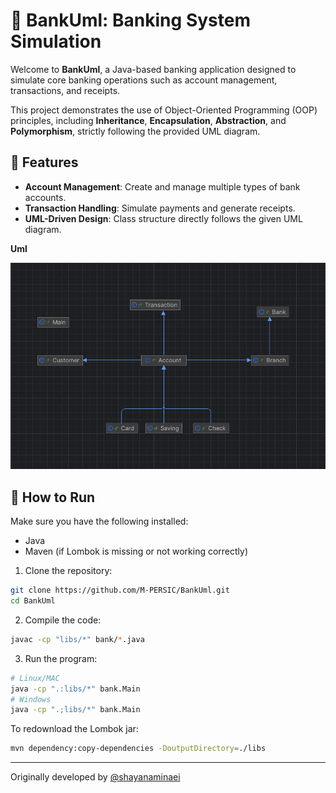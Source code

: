 # 🏦 BankUml: Banking System Simulation

Welcome to **BankUml**, a Java-based banking application designed to simulate core banking operations such as account management, transactions, and receipts.  

This project demonstrates the use of Object-Oriented Programming (OOP) principles, including **Inheritance**, **Encapsulation**, **Abstraction**, and **Polymorphism**, strictly following the provided UML diagram.

## 📌 Features

- **Account Management**: Create and manage multiple types of bank accounts.
- **Transaction Handling**: Simulate payments and generate receipts.
- **UML-Driven Design**: Class structure directly follows the given UML diagram.

**Uml**

![url](./UML.jpg)

## 🚀 How to Run

Make sure you have the following installed:

- Java
- Maven (if Lombok is missing or not working correctly)

1. Clone the repository:

```bash
git clone https://github.com/M-PERSIC/BankUml.git
cd BankUml
```

2. Compile the code:

```bash
javac -cp "libs/*" bank/*.java 
```

3. Run the program:

```bash
# Linux/MAC
java -cp ".:libs/*" bank.Main
# Windows
java -cp ".;libs/*" bank.Main
```

To redownload the Lombok jar:

```bash
mvn dependency:copy-dependencies -DoutputDirectory=./libs
```

---

Originally developed by [@shayanaminaei](https://github.com/shayanaminaei)
